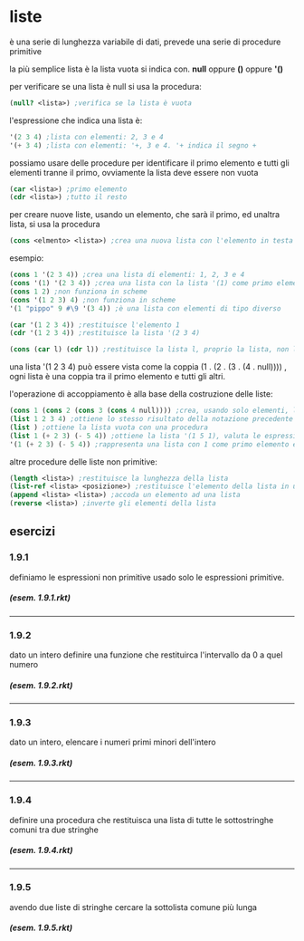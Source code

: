 # liste

è una serie di lunghezza variabile di dati, prevede una serie di procedure primitive

la più semplice lista è la lista vuota si indica con. **null** oppure **()** oppure **'()**

per verificare se una lista è null si usa la procedura:
```scheme
(null? <lista>) ;verifica se la lista è vuota
```

l'espressione che indica una lista è:
```scheme
'(2 3 4) ;lista con elementi: 2, 3 e 4
'(+ 3 4) ;lista con elementi: '+, 3 e 4. '+ indica il segno +
```

possiamo usare delle procedure per identificare il primo elemento e tutti gli elementi tranne il primo, ovviamente la lista deve essere non vuota
```scheme
(car <lista>) ;primo elemento
(cdr <lista>) ;tutto il resto
```

per creare nuove liste, usando un elemento, che sarà il primo, ed unaltra lista, si usa la procedura
```scheme
(cons <elmento> <lista>) ;crea una nuova lista con l'elemento in testa
```

esempio:
```scheme
(cons 1 '(2 3 4)) ;crea una lista di elementi: 1, 2, 3 e 4
(cons '(1) '(2 3 4)) ;crea una lista con la lista '(1) come primo elemento
(cons 1 2) ;non funziona in scheme
(cons '(1 2 3) 4) ;non funziona in scheme
'(1 "pippo" 9 #\9 '(3 4)) ;è una lista con elementi di tipo diverso

(car '(1 2 3 4)) ;restituisce l'elemento 1
(cdr '(1 2 3 4)) ;restituisce la lista '(2 3 4)

(cons (car l) (cdr l)) ;restituisce la lista l, proprio la lista, non la lettera l
```

una lista '(1 2 3 4) può essere vista come la coppia (1 . (2 . (3 . (4 . null)))) , ogni lista è una coppia tra il primo elemento e tutti gli altri.

l'operazione di accoppiamento è alla base della costruzione delle liste:
```scheme
(cons 1 (cons 2 (cons 3 (cons 4 null)))) ;crea, usando solo elementi, la lista '(1 2 3 4)
(list 1 2 3 4) ;ottiene lo stesso risultato della notazione precedente
(list ) ;ottiene la lista vuota con una procedura
(list 1 (+ 2 3) (- 5 4)) ;ottiene la lista '(1 5 1), valuta le espressioni
'(1 (+ 2 3) (- 5 4)) ;rappresenta una lista con 1 come primo elemento e le liste '(+ 2 3) e '(- 5 4) come secondo e terzo elemento
```

altre procedure delle liste non primitive:
```scheme
(length <lista>) ;restituisce la lunghezza della lista
(list-ref <lista> <posizione>) ;restituisce l'elemento della lista in una posizione
(append <lista> <lista>) ;accoda un elemento ad una lista
(reverse <lista>) ;inverte gli elementi della lista
```

## esercizi

### 1.9.1

definiamo le espressioni non primitive usado solo le espressioni primitive.

##### (esem. 1.9.1.rkt)

---
### 1.9.2

dato un intero definire una funzione che restituirca l'intervallo da 0 a quel numero

##### (esem. 1.9.2.rkt)

---
### 1.9.3

dato un intero, elencare i numeri primi minori dell'intero

##### (esem. 1.9.3.rkt)

---
### 1.9.4

definire una procedura che restituisca una lista di tutte le sottostringhe comuni tra due stringhe

##### (esem. 1.9.4.rkt)

---
### 1.9.5

avendo due liste di stringhe cercare la sottolista comune più lunga

##### (esem. 1.9.5.rkt)